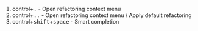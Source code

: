 1. control+<kbd>.</kbd> - Open refactoring context menu
2. control+<kbd>..</kbd> - Open refactoring context menu / Apply default refactoring
3. control+<kbd>shift</kbd>+<kbd>space</kbd> - Smart completion
